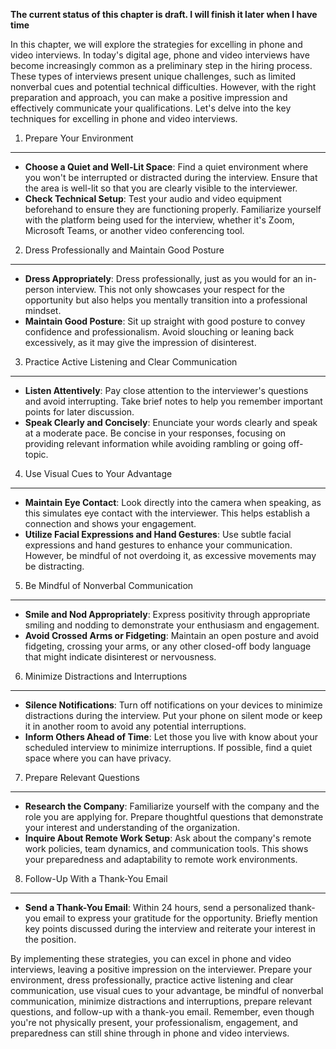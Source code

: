 **The current status of this chapter is draft. I will finish it later when I have time**

In this chapter, we will explore the strategies for excelling in phone and video interviews. In today's digital age, phone and video interviews have become increasingly common as a preliminary step in the hiring process. These types of interviews present unique challenges, such as limited nonverbal cues and potential technical difficulties. However, with the right preparation and approach, you can make a positive impression and effectively communicate your qualifications. Let's delve into the key techniques for excelling in phone and video interviews.

1. Prepare Your Environment
---------------------------

* **Choose a Quiet and Well-Lit Space**: Find a quiet environment where you won't be interrupted or distracted during the interview. Ensure that the area is well-lit so that you are clearly visible to the interviewer.
* **Check Technical Setup**: Test your audio and video equipment beforehand to ensure they are functioning properly. Familiarize yourself with the platform being used for the interview, whether it's Zoom, Microsoft Teams, or another video conferencing tool.

2. Dress Professionally and Maintain Good Posture
-------------------------------------------------

* **Dress Appropriately**: Dress professionally, just as you would for an in-person interview. This not only showcases your respect for the opportunity but also helps you mentally transition into a professional mindset.
* **Maintain Good Posture**: Sit up straight with good posture to convey confidence and professionalism. Avoid slouching or leaning back excessively, as it may give the impression of disinterest.

3. Practice Active Listening and Clear Communication
----------------------------------------------------

* **Listen Attentively**: Pay close attention to the interviewer's questions and avoid interrupting. Take brief notes to help you remember important points for later discussion.
* **Speak Clearly and Concisely**: Enunciate your words clearly and speak at a moderate pace. Be concise in your responses, focusing on providing relevant information while avoiding rambling or going off-topic.

4. Use Visual Cues to Your Advantage
------------------------------------

* **Maintain Eye Contact**: Look directly into the camera when speaking, as this simulates eye contact with the interviewer. This helps establish a connection and shows your engagement.
* **Utilize Facial Expressions and Hand Gestures**: Use subtle facial expressions and hand gestures to enhance your communication. However, be mindful of not overdoing it, as excessive movements may be distracting.

5. Be Mindful of Nonverbal Communication
----------------------------------------

* **Smile and Nod Appropriately**: Express positivity through appropriate smiling and nodding to demonstrate your enthusiasm and engagement.
* **Avoid Crossed Arms or Fidgeting**: Maintain an open posture and avoid fidgeting, crossing your arms, or any other closed-off body language that might indicate disinterest or nervousness.

6. Minimize Distractions and Interruptions
------------------------------------------

* **Silence Notifications**: Turn off notifications on your devices to minimize distractions during the interview. Put your phone on silent mode or keep it in another room to avoid any potential interruptions.
* **Inform Others Ahead of Time**: Let those you live with know about your scheduled interview to minimize interruptions. If possible, find a quiet space where you can have privacy.

7. Prepare Relevant Questions
-----------------------------

* **Research the Company**: Familiarize yourself with the company and the role you are applying for. Prepare thoughtful questions that demonstrate your interest and understanding of the organization.
* **Inquire About Remote Work Setup**: Ask about the company's remote work policies, team dynamics, and communication tools. This shows your preparedness and adaptability to remote work environments.

8. Follow-Up With a Thank-You Email
-----------------------------------

* **Send a Thank-You Email**: Within 24 hours, send a personalized thank-you email to express your gratitude for the opportunity. Briefly mention key points discussed during the interview and reiterate your interest in the position.

By implementing these strategies, you can excel in phone and video interviews, leaving a positive impression on the interviewer. Prepare your environment, dress professionally, practice active listening and clear communication, use visual cues to your advantage, be mindful of nonverbal communication, minimize distractions and interruptions, prepare relevant questions, and follow-up with a thank-you email. Remember, even though you're not physically present, your professionalism, engagement, and preparedness can still shine through in phone and video interviews.
